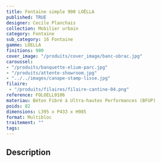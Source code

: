 ```yaml
---
title: Fontaine simple 900 LOËLLA 
published: TRUE
designer: Cecile Planchais
collection: Mobilier urbain
category: Fontaine
sub_category: 16 Fontaine
gamme: LOELLA
finitions: 900
cover_image: "/produits/cover_image/banc-obrac.jpg"
caroussel: 
- "/produits/banquette-elium-parc.jpg"
- "/produits/attente-showroom.jpg"
- "../../images/canape-stamp-lisse.jpg"
filaire: 
 - "/produits/filaires/filaire-cantine-04.png"
reference: FOLOELL0106
materiau: Béton Fibré à Ultra-hautes Performances (BFUP)
poids: 82
dimensions: L395 x P433 x H985 
format: Multibloc
traitement: ""
tags: 
---
```


## Description
